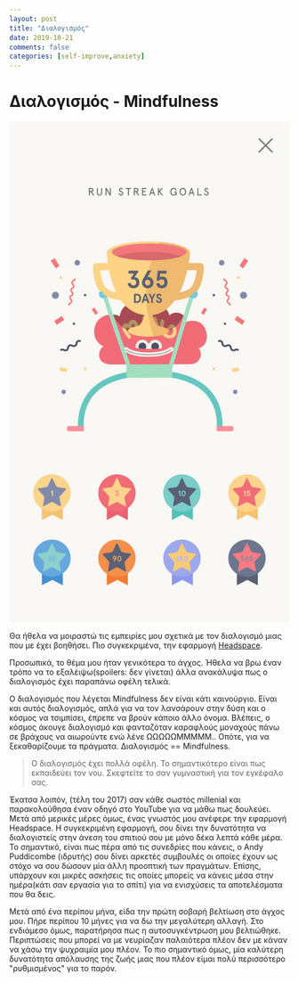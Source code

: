 ```yaml
---
layout: post
title: "Διαλογισμός"
date: 2019-10-21
comments: false
categories: [self-improve,anxiety]
---
```


# Διαλογισμός - Mindfulness

![Δώσε πόνο.](/images/posts/headspace-streak.jpg "Όπως καταλαβαίνεις, το έκαψα..")

Θα ήθελα να μοιραστώ τις εμπειρίες μου σχετικά με τον διαλογισμό μιας που με έχει βοηθήσει. Πιο συγκεκριμένα, την εφαρμογή [Headspace](https://headspace.com).

Προσωπικά, το θέμα μου ήταν γενικότερα το άγχος. Ήθελα να βρω έναν τρόπο να το εξαλέιψω(spoilers: δεν γίνεται) άλλα ανακάλυψα πως ο διαλογισμός έχει παραπάνω οφέλη τελικά.

Ο διαλογισμός που λέγεται Mindfulness δεν είναι κάτι καινούργιο. Είναι και αυτός διαλογισμός, απλά για να τον λανσάρουν στην δύση και ο κόσμος να τσιμπίσει, έπρεπε να βρούν κάποιο άλλο όνομα. Βλέπεις, ο κόσμος άκουγε διαλογισμό και φανταζόταν καραφλούς μοναχούς πάνω σε βράχους να αιωρούντε ενώ λένε ΩΩΩΩΩΜΜΜΜΜ..
Οπότε, για να ξεκαθαρίζουμε τα πράγματα. Διαλογισμός == Mindfulness. 

> Ο διαλογισμός έχει πολλά οφέλη. Το σημαντικότερο είναι πως εκπαιδεύει τον νου. Σκεφτείτε το σαν γυμναστική για τον εγκέφαλο σας.

Έκατσα λοιπόν, (τέλη του 2017) σαν κάθε σωστός millenial και παρακολούθησα έναν οδηγό στο YouTube για να μάθω πως δουλεύει. Μετά από μερικές μέρες όμως, ένας γνωστός μου ανέφερε την εφαρμογή Headspace. Η συγκεκριμένη εφαρμογή, σου δίνει την δυνατότητα να διαλογιστείς στην άνεση του σπιτιού σου με μόνο δέκα λεπτά κάθε μέρα. Το σημαντικό, είναι πως πέρα από τις συνεδρίες που κάνεις, ο Andy Puddicombe (ιδρυτής) σου δίνει αρκετές συμβουλές οι οποίες έχουν ως στόχο να σου δώσουν μία άλλη προοπτική των πραγμάτων. Επίσης, υπάρχουν και μικρές ασκήσεις τις οποίες μπορείς να κάνεις μέσα στην ημέρα(κάτι σαν εργασία για το σπίτι) για να ενισχύσεις τα αποτελέσματα που θα δεις. 

Μετά από ένα περίπου μήνα, είδα την πρώτη σοβαρή βελτίωση στο άγχος μου. Πήρε περίπου 10 μήνες για να δω την μεγαλύτερη αλλαγή. Στο ενδιάμεσο όμως, παρατήρησα πως η αυτοσυγκέντρωση μου βελτιώθηκε. Περιπτώσεις που μπορεί να με νευρίαζαν παλαιότερα πλέον δεν με κάναν να χάσω την ψυχραιμία μου πλέον. Το πιο σημαντικό όμως, μία καλύτερη δυνατότητα απόλαυσης της ζωής μιας που πλέον είμαι πολύ περισσότερο "ρυθμισμένος" για το παρόν.  